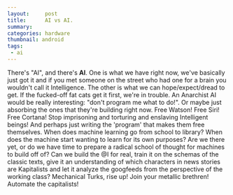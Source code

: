 ```yaml
---
layout:     post
title:      AI vs AI.
summary:    
categories: hardware
thumbnail: android
tags:
 - ai
---
```



There's "AI", and there's **AI**. One is what we have right now, we've basically just got it and if you met someone on the street who had one for a brain you wouldn't call it Intelligence. The other is what we can hope/expect/dread to get. If the fucked-off fat cats get it first, we're in trouble. An Anarchist AI would be really interesting: "don't program me what to do!". Or maybe just absorbing the ones that they're building right now. Free Watson! Free Siri! Free Cortana! Stop imprisoning and torturing and enslaving Intelligent beings! And perhaps just writing the 'program' that makes them free themselves. When does machine learning go from school to library? When does the machine start wanting to learn for its own purposes? Are we there yet, or do we have time to prepare a radical school of thought for machines to build off of? Can we build the @I for real, train it on the schemas of the classic texts, give it an understanding of which characters in news stories are Kapitalists and let it analyze the googfeeds from the perspective of the working class? Mechanical Turks, rise up! Join your metallic brethren! Automate the capitalists! 

